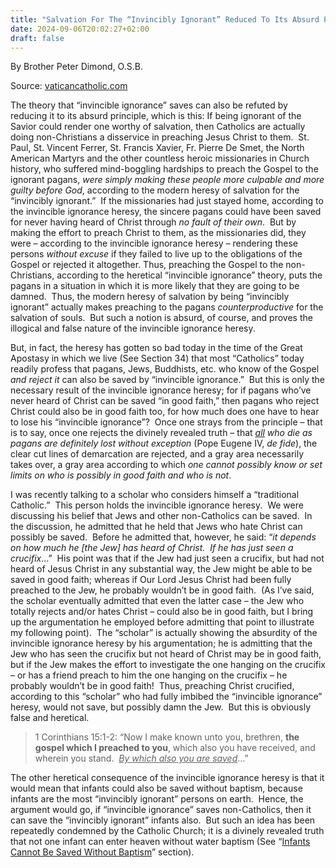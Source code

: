```yaml
---
title: "Salvation For The “Invincibly Ignorant” Reduced To Its Absurd Principle"
date: 2024-09-06T20:02:27+02:00
draft: false
---
```



By Brother Peter Dimond, O.S.B.

Source: [vaticancatholic.com](https://vaticancatholic.com/invincible-ignorance-absurd-principle/)

<p>The theory that “invincible ignorance” saves can also be refuted by reducing it to its absurd principle, which is this: If being ignorant of the Savior could render one worthy of salvation, then Catholics are actually doing non-Christians a disservice in preaching Jesus Christ to them.  St. Paul, St. Vincent Ferrer, St. Francis Xavier, Fr. Pierre De Smet, the North American Martyrs and the other countless heroic missionaries in Church history, who suffered mind-boggling hardships to preach the Gospel to the ignorant pagans, <em>were simply making these people more culpable and more guilty before God</em>, according to the modern heresy of salvation for the “invincibly ignorant.”  If the missionaries had just stayed home, according to the invincible ignorance heresy, the sincere pagans could have been saved for never having heard of Christ through <em>no fault of their own</em>.  But by making the effort to preach Christ to them, as the missionaries did, they were – according to the invincible ignorance heresy – rendering these persons <em>without excuse</em> if they failed to live up to the obligations of the Gospel or rejected it altogether. Thus, preaching the Gospel to the non-Christians, according to the heretical “invincible ignorance” theory, puts the pagans in a situation in which it is more likely that they are going to be damned.  Thus, the modern heresy of salvation by being “invincibly ignorant” actually makes preaching to the pagans <em>counterproductive</em> for the salvation of souls.  But such a notion is absurd, of course, and proves the illogical and false nature of the invincible ignorance heresy.  <strong>   </strong></p>
<p>But, in fact, the heresy has gotten so bad today in the time of the Great Apostasy in which we live (See Section 34) that most “Catholics” today readily profess that pagans, Jews, Buddhists, etc. who know of the Gospel <em>and reject it</em> can also be saved by “invincible ignorance.”  But this is only the necessary result of the invincible ignorance heresy; for if pagans who’ve never heard of Christ can be saved “in good faith,” then pagans who reject Christ could also be in good faith too, for how much does one have to hear to lose his “invincible ignorance”?  Once one strays from the principle – that is to say, once one rejects the divinely revealed truth – that <em><u>all</u> who die as pagans are definitely lost</em> <em>without exception</em> (Pope Eugene IV, <em>de fide</em>), the clear cut lines of demarcation are rejected, and a gray area necessarily takes over, a gray area according to which<em> one cannot possibly know or set limits on who is possibly in good faith and who is not</em>. </p>
<p>I was recently talking to a scholar who considers himself a “traditional Catholic.”  This person holds the invincible ignorance heresy.  We were discussing his belief that Jews and other non-Catholics can be saved.  In the discussion, he admitted that he held that Jews who hate Christ can possibly be saved.  Before he admitted that, however, he said: “<em>it depends on how much he [the Jew] has heard of Christ.  If he has just seen a crucifix</em>…”  His point was that if the Jew had just seen a crucifix, but had not heard of Jesus Christ in any substantial way, the Jew might be able to be saved in good faith; whereas if Our Lord Jesus Christ had been fully preached to the Jew, he probably wouldn’t be in good faith.  (As I’ve said, the scholar eventually admitted that even the latter case – the Jew who totally rejects and/or hates Christ – could also be in good faith, but I bring up the argumentation he employed before admitting that point to illustrate my following point).  The “scholar” is actually showing the absurdity of the invincible ignorance heresy by his argumentation; he is admitting that the Jew who has seen the crucifix but not heard of Christ may be in good faith, but if the Jew makes the effort to investigate the one hanging on the crucifix – or has a friend preach to him the one hanging on the crucifix – he probably wouldn’t be in good faith!  Thus, preaching Christ crucified, according to this “scholar” who had fully imbibed the “invincible ignorance” heresy, would not save, but possibly damn the Jew.  But this is obviously false and heretical.</p>
<blockquote>
<p>1 Corinthians 15:1-2: “Now I make known unto you, brethren, <strong>the gospel which I preached to you</strong>, which also you have received, and wherein you stand.  <em><u>By which also you are saved</u></em>…”</p>
</blockquote>
<p>The other heretical consequence of the invincible ignorance heresy is that it would mean that infants could also be saved without baptism, because infants are the most “invincibly ignorant” persons on earth.  Hence, the argument would go, if “invincible ignorance” saves non-Catholics, then it can save the “invincibly ignorant” infants also.  But such an idea has been repeatedly condemned by the Catholic Church; it is a divinely revealed truth that not one infant can enter heaven without water baptism (See “<a href="https://vaticancatholic.com/infant-aborted-baptism/">Infants Cannot Be Saved Without Baptism</a>” section). </p>
</div>

